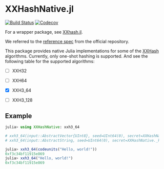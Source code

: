 # XXHashNative.jl

[![Build Status](https://github.com/Moelf/XXHashNative.jl/actions/workflows/CI.yml/badge.svg?branch=main)](https://github.com/Moelf/XXHashNative.jl/actions/workflows/CI.yml?query=branch%3Amain)
[![Codecov](https://codecov.io/gh/Moelf/XXHashNative.jl/branch/main/graph/badge.svg)](https://codecov.io/gh/Moelf/XXHashNative.jl)

For a wrapper package, see [XXhash.jl](https://github.com/hros/XXhash.jl).

We referred to the [reference spec](https://github.com/Cyan4973/xxHash/blob/v0.8.2/doc/xxhash_spec.md#xxh3-algorithm-overview) from the official repository.

This package provides native Julia implementations for some of the
[XXHash](https://github.com/Cyan4973/xxHash/) algorithms. Currently, only
one-shot hashing is supported. And see the following table for the supported
algorithms:

- [ ] XXH32
- [ ] XXH64
- [x] XXH3_64
- [ ] XXH3_128


## Example

```julia
julia> using XXHashNative: xxh3_64

# xxh3_64(input::AbstractVector{UInt8}, seed=UInt64(0), secret=XXHashNative._ksecret)
# xxh3_64(input::AbstractString, seed=UInt64(0), secret=XXHashNative._ksecret)

julia> xxh3_64(codeunits("Hello, world!"))
0xf3c34bf11915e869
julia> xxh3_64("Hello, world!")
0xf3c34bf11915e869
```
